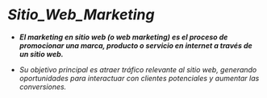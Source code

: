 # **_Sitio_Web_Marketing_**

- **_El marketing en sitio web (o web marketing) es el proceso de promocionar una marca, producto o servicio en internet a través de un sitio web._**
  
- _Su objetivo principal es atraer tráfico relevante al sitio web, generando oportunidades para interactuar con clientes potenciales y aumentar las conversiones._
